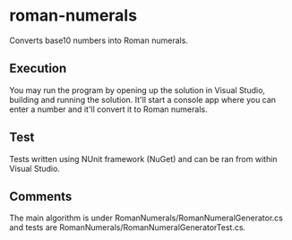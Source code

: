 # roman-numerals
Converts base10 numbers into Roman numerals.

## Execution
You may run the program by opening up the solution in Visual Studio, building and running the solution. It'll start a console app where you can enter a number and it'll convert it to Roman numerals.

## Test
Tests written using NUnit framework (NuGet) and can be ran from within Visual Studio.

## Comments
The main algorithm is under RomanNumerals/RomanNumeralGenerator.cs and tests are RomanNumerals/RomanNumeralGeneratorTest.cs.
